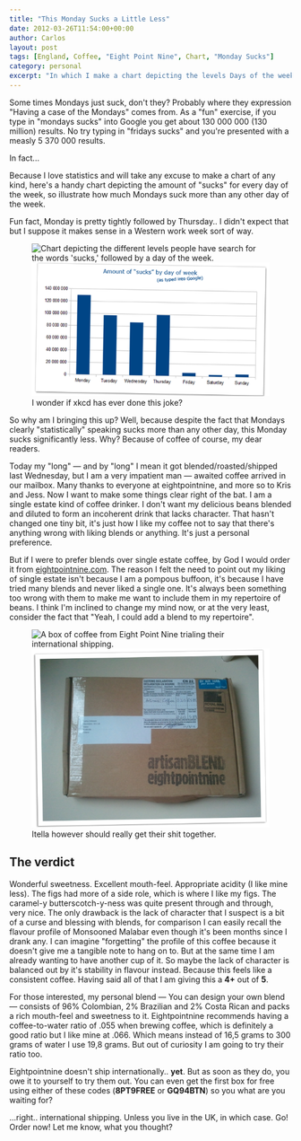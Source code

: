 ```yaml
---
title: "This Monday Sucks a Little Less"
date: 2012-03-26T11:54:00+00:00
author: Carlos
layout: post
tags: [England, Coffee, "Eight Point Nine", Chart, "Monday Sucks"]
category: personal
excerpt: "In which I make a chart depicting the levels Days of the week sucks and get a coffee delivery from the UK."
---
```

Some times Mondays just suck, don't they? Probably where they expression "Having a case of the Mondays" comes from. As a "fun" exercise, if you type in "mondays sucks" into Google you get about 130 000 000 (130 million) results. No try typing in "fridays sucks" and you're presented with a measly 5 370 000 results.

In fact...

Because I love statistics and will take any excuse to make a chart of any kind, here's a handy chart depicting the amount of "sucks" for every day of the week, so illustrate how much Mondays suck more than any other day of the week.

Fun fact, Monday is pretty tightly followed by Thursday.. I didn't expect that but I suppose it makes sense in a Western work week sort of way.

<figure>
    <img class="js-lazy-load" data-original="/assets/posts/2012/03/suckage.png" alt="Chart depicting the different levels people have search for the words 'sucks,' followed by a day of the week.">
  <noscript>
    <img src="/assets/posts/2012/03/suckage.png" alt="Chart depicting the different levels people have search for the words 'sucks,' followed by a day of the week.">
  </noscript>
  <figcaption>I wonder if xkcd has ever done this joke?</figcaption>
</figure>

So why am I bringing this up? Well, because despite the fact that Mondays clearly "statistically" speaking sucks more than any other day, this Monday sucks significantly less. Why? Because of coffee of course, my dear readers.

Today my "long" — and by "long" I mean it got blended/roasted/shipped last Wednesday, but I am a very impatient man — awaited coffee arrived in our mailbox. Many thanks to everyone at eightpointnine, and more so to Kris and Jess. Now I want to make some things clear right of the bat. I am a single estate kind of coffee drinker. I don't want my delicious beans blended and diluted to form an incoherent drink that lacks character. That hasn't changed one tiny bit, it's just how I like my coffee not to say that there's anything wrong with liking blends or anything. It's just a personal preference.

But if I were to prefer blends over single estate coffee, by God I would order it from [eightpointnine.com](http://eightpointnine.com/). The reason I felt the need to point out my liking of single estate isn't because I am a pompous buffoon, it's because I have tried many blends and never liked a single one. It's always been something too wrong with them to make me want to include them in my repertoire of beans. I think I'm inclined to change my mind now, or at the very least, consider the fact that "Yeah, I could add a blend to my repertoire".

<figure>
    <img class="js-lazy-load" data-original="/assets/posts/2012/03/thebox.png" alt="A box of coffee from Eight Point Nine trialing their international shipping.">
  <noscript>
    <img src="/assets/posts/2012/03/thebox.png" alt="A box of coffee from Eight Point Nine trialing their international shipping.">
  </noscript>
  <figcaption>Itella however should really get their shit together.</figcaption>
</figure>

## The verdict

Wonderful sweetness. Excellent mouth-feel. Appropriate acidity (I like mine less). The figs had more of a side role, which is where I like my figs. The caramel-y butterscotch-y-ness was quite present through and through, very nice. The only drawback is the lack of character that I suspect is a bit of a curse and blessing with blends, for comparison I can easily recall the flavour profile of Monsooned Malabar even though it's been months since I drank any. I can imagine "forgetting" the profile of this coffee because it doesn't give me a tangible note to hang on to. But at the same time I am already wanting to have another cup of it. So maybe the lack of character is balanced out by it's stability in flavour instead. Because this feels like a consistent coffee. Having said all of that I am giving this a **4+** out of **5**.

For those interested, my personal blend — You can design your own blend — consists of 96% Colombian, 2% Brazilian and 2% Costa Rican and packs a rich mouth-feel and sweetness to it. Eightpointnine recommends having a coffee-to-water ratio of .055 when brewing coffee, which is definitely a good ratio but I like mine at .066. Which means instead of 16,5 grams to 300 grams of water I use 19,8 grams. But out of curiosity I am going to try their ratio too.

Eightpointnine doesn't ship internationally.. **yet**. But as soon as they do, you owe it to yourself to try them out. You can even get the first box for free using either of these codes (**8PT9FREE** or **GQ94BTN**) so you what are you waiting for?

...right.. international shipping. Unless you live in the UK, in which case. Go! Order now! Let me know, what you thought?